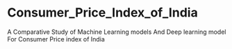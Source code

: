# Consumer_Price_Index_of_India
A Comparative Study of Machine Learning models And Deep learning model For Consumer Price index of India
